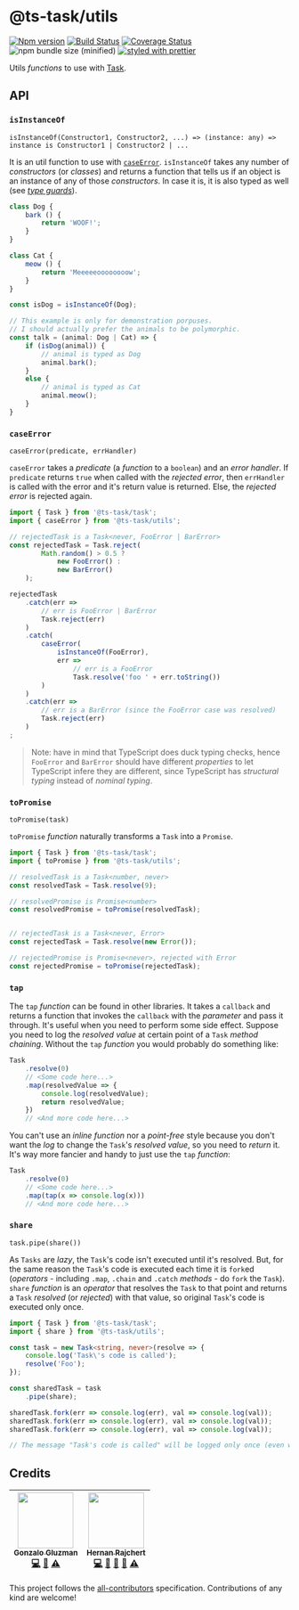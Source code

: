 # @ts-task/utils
[![Npm version](https://img.shields.io/npm/v/@ts-task/utils.svg)](https://www.npmjs.com/package/@ts-task/utils)
[![Build Status](https://travis-ci.com/ts-task/utils.svg?branch=master)](https://travis-ci.com/ts-task/utils)
[![Coverage Status](https://coveralls.io/repos/github/ts-task/utils/badge.svg?branch=master)](https://coveralls.io/github/ts-task/utils?branch=master)
![npm bundle size (minified)](https://img.shields.io/bundlephobia/min/@ts-task/utils.svg)
[![styled with prettier](https://img.shields.io/badge/styled_with-prettier-ff69b4.svg)](https://github.com/prettier/prettier)

Utils _functions_ to use with [Task](https://github.com/ts-task/task).

## API

### `isInstanceOf`

`isInstanceOf(Constructor1, Constructor2, ...) => (instance: any) => instance is Constructor1 | Constructor2 | ...`

It is an util function to use with [`caseError`](https://github.com/ts-task/utils#caseerror). `isInstanceOf` takes any number of _constructors_ (or _classes_) and returns a function that tells us if an object is an instance of any of those _constructors_. In case it is, it is also typed as well (see [_type guards_](https://www.typescriptlang.org/docs/handbook/advanced-types.html#type-guards-and-differentiating-types)).

```typescript
class Dog {
    bark () {
        return 'WOOF!';
    }
}

class Cat {
    meow () {
        return 'Meeeeeoooooooow';
    }
}

const isDog = isInstanceOf(Dog);

// This example is only for demonstration porpuses.
// I should actually prefer the animals to be polymorphic.
const talk = (animal: Dog | Cat) => {
    if (isDog(animal)) {
        // animal is typed as Dog
        animal.bark();
    }
    else {
        // animal is typed as Cat
        animal.meow();
    }
}
```

### `caseError`

`caseError(predicate, errHandler)`

`caseError` takes a _predicate_ (a _function_ to a `boolean`) and an _error handler_. If `predicate` returns `true` when called with the _rejected error_, then `errHandler` is called with the error and it's return value is returned. Else, the _rejected error_ is rejected again.

```typescript
import { Task } from '@ts-task/task';
import { caseError } from '@ts-task/utils';

// rejectedTask is a Task<never, FooError | BarError>
const rejectedTask = Task.reject(
        Math.random() > 0.5 ?
            new FooError() :
            new BarError()
    );

rejectedTask
    .catch(err =>
        // err is FooError | BarError
        Task.reject(err)
    )
    .catch(
        caseError(
            isInstanceOf(FooError),
            err =>
                // err is a FooError
                Task.resolve('foo ' + err.toString())
        )
    )
    .catch(err =>
        // err is a BarError (since the FooError case was resolved)
        Task.reject(err)
    )
;
```

> Note: have in mind that TypeScript does duck typing checks, hence `FooError` and `BarError` should have different _properties_ to let TypeScript infere they are different, since TypeScript has _structural typing_ instead of _nominal typing_.

### `toPromise`

`toPromise(task)`

`toPromise` _function_ naturally transforms a `Task` into a `Promise`.

```typescript
import { Task } from '@ts-task/task';
import { toPromise } from '@ts-task/utils';

// resolvedTask is a Task<number, never>
const resolvedTask = Task.resolve(9);

// resolvedPromise is Promise<number>
const resolvedPromise = toPromise(resolvedTask);


// rejectedTask is a Task<never, Error>
const rejectedTask = Task.resolve(new Error());

// rejectedPromise is Promise<never>, rejected with Error
const rejectedPromise = toPromise(rejectedTask);
```

### `tap`

The `tap` _function_ can be found in other libraries. It takes a `callback` and returns a function that invokes the `callback` with the _parameter_ and pass it through. It's useful when you need to perform some side effect. Suppose you need to log the _resolved value_ at certain point of a `Task` _method chaining_. Without the `tap` _function_ you would probably do something like:

```typescript
Task
    .resolve(0)
    // <Some code here...>
    .map(resolvedValue => {
        console.log(resolvedValue);
        return resolvedValue;
    })
    // <And more code here...>
```

You can't use an _inline function_ nor a _point-free_ style because you don't want the _log_ to change the `Task`'s _resolved value_, so you need to _return_ it. It's way more fancier and handy to just use the `tap` _function_:

```typescript
Task
    .resolve(0)
    // <Some code here...>
    .map(tap(x => console.log(x)))
    // <And more code here...>
```

### `share`

`task.pipe(share())`

As `Tasks` are _lazy_, the `Task`'s code isn't executed until it's resolved. But, for the same reason the `Task`'s code is executed each time it is `fork`ed (_operators_ - including `.map`, `.chain` and `.catch` _methods_ -  do `fork` the `Task`). `share` _function_ is an _operator_ that resolves the `Task` to that point and returns a `Task` _resolved_ (or _rejected_) with that value, so original `Task`'s code is executed only once.

```typescript
import { Task } from '@ts-task/task';
import { share } from '@ts-task/utils';

const task = new Task<string, never>(resolve => {
    console.log('Task\'s code is called');
    resolve('Foo');
});

const sharedTask = task
    .pipe(share);

sharedTask.fork(err => console.log(err), val => console.log(val));
sharedTask.fork(err => console.log(err), val => console.log(val));
sharedTask.fork(err => console.log(err), val => console.log(val));

// The message "Task's code is called" will be logged only once (even when forking multiple times).
```

## Credits

<!-- ALL-CONTRIBUTORS-LIST:START - Do not remove or modify this section -->
<!-- prettier-ignore -->
| [<img src="https://avatars1.githubusercontent.com/u/1573956?v=4" width="100px;"/><br /><sub><b>Gonzalo Gluzman</b></sub>](https://github.com/dggluz)<br />[💻](https://github.com/dggluz/@ts-task/utils/commits?author=dggluz "Code") [📖](https://github.com/dggluz/@ts-task/utils/commits?author=dggluz "Documentation") [⚠️](https://github.com/dggluz/@ts-task/utils/commits?author=dggluz "Tests") | [<img src="https://avatars0.githubusercontent.com/u/2634059?v=4" width="100px;"/><br /><sub><b>Hernan Rajchert</b></sub>](https://github.com/hrajchert)<br />[💻](https://github.com/dggluz/@ts-task/utils/commits?author=hrajchert "Code") [🎨](#design-hrajchert "Design") [📖](https://github.com/dggluz/@ts-task/utils/commits?author=hrajchert "Documentation") [🤔](#ideas-hrajchert "Ideas, Planning, & Feedback") [⚠️](https://github.com/dggluz/@ts-task/utils/commits?author=hrajchert "Tests") |
| :---: | :---: |
<!-- ALL-CONTRIBUTORS-LIST:END -->

This project follows the [all-contributors](https://github.com/kentcdodds/all-contributors) specification. Contributions of any kind are welcome!
